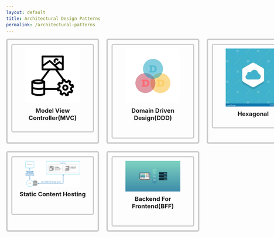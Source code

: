 ```yaml
---
layout: default
title: Architectural Design Patterns
permalink: /architectural-patterns
---
```

<style>
  .button-container {
    display: grid;
    grid-template-columns: repeat(4, 1fr);
    gap: 20px;
    justify-items: center;
    padding-bottom: 50px;
  }

  .button {
    text-align: center;
    border: 4px solid #ccc;
    padding: 10px;
    border-radius: 5px;
  }

  .button img {
    width: 150px; /* Adjust as needed */
    height: auto;
    display: block;
    margin: 0 auto;
  }

  .button h3 {
    margin-top: 10px;
  }

  .box {
    border: 3px solid #ccc;
    padding: 10px;
    border-radius: 5px;
    width: 200px; /* Adjust as needed */
    text-align: center;
  }

  .button a {
    text-decoration: none;
  }

  h1 {
    font-size: 36px; /* Increase font size */
    text-align: left; /* Center align the text */
    margin-top: 40px; /* Add some top margin */
  }
</style>

<div class="button-container">
  <div class="button">
    <div class="box">
      <a href="/architectural-pattern/model-view-controller">
        <img src="../pictures/mvcicon.png" alt="MVC">
        <h3>Model View Controller(MVC)</h3>
      </a>
    </div>
  </div>
    <div class="button">
    <div class="box">
      <a href="/architectural-pattern/domain-driven-design">
        <img src="../pictures/dddicon.png" alt="DDD">
        <h3>Domain Driven Design(DDD)</h3>
        &nbsp;
        </a>
    </div>
  </div>
    <div class="button">
    <div class="box">
      <a href="/architectural-pattern/hexagonal-architecture">
        <img src="../pictures/hexaicon.png" alt="Hexagonal">
        <h3>Hexagonal</h3>
      </a>
    </div>
  </div>

  <div class="button">
    <div class="box">
      <a href="/architectural-pattern/mvp">
        <img src="../pictures/mvpicon.png" alt="MVP">
        <h3>MVP (Model View Presenter)</h3>
        &nbsp;
      </a>
    </div>
  </div>

  <div class="button">
    <div class="box">
      <a href="/architectural-pattern/static-content-hosting">
        <img src="../pictures/SCH.png" alt="SCH">
        <h3>Static Content Hosting</h3>
        &nbsp;
      </a>
    </div>
  </div>

 <div class="button">
    <div class="box">
      <a href="/architectural-patterns/backend-for-frontend">
        <img src="../pictures/bfficon.png" alt="SCH">
        <h3>Backend For Frontend(BFF)</h3>
        &nbsp;
      </a>
    </div>
  </div>



  <!-- Add more buttons similarly -->
</div>

